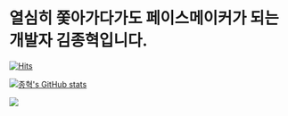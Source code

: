 # 열심히 쫓아가다가도 페이스메이커가 되는 개발자 김종혁입니다.

[![Hits](https://hits.seeyoufarm.com/api/count/incr/badge.svg?url=https%3A%2F%2Fgithub.com%2Fdawnmorning&count_bg=%2379C83D&title_bg=%23555555&icon=&icon_color=%23E7E7E7&title=hits&edge_flat=false)](https://hits.seeyoufarm.com)

[![종혁's GitHub stats](https://github-readme-stats.vercel.app/api?username=dawnmorning&theme=radical)](https://github.com/anuraghazra/github-readme-stats)

<img src="https://img.shields.io/badge/React-#61DAFB?style=flat-square&logo=firebase&logoColor=white"/>
